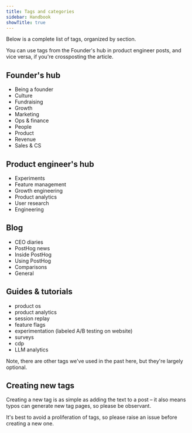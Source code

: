 ```yaml
---
title: Tags and categories
sidebar: Handbook
showTitle: true
---
```


Below is a complete list of tags, organized by section. 

You can use tags from the Founder's hub in product engineer posts, and vice versa, if you're crossposting the article.

## Founder's hub

- Being a founder
- Culture
- Fundraising
- Growth
- Marketing
- Ops & finance
- People
- Product
- Revenue
- Sales & CS

## Product engineer's hub

- Experiments
- Feature management
- Growth engineering
- Product analytics
- User research
- Engineering

## Blog

- CEO diaries
- PostHog news
- Inside PostHog
- Using PostHog
- Comparisons
- General

## Guides & tutorials

- product os
- product analytics
- session replay
- feature flags
- experimentation (labeled A/B testing on website)
- surveys
- cdp
- LLM analytics

Note, there are other tags we've used in the past here, but they're largely optional.

## Creating new tags

Creating a new tag is as simple as adding the text to a post – it also means typos can generate new tag pages, so please be observant.

It's best to avoid a proliferation of tags, so please raise an issue before creating a new one.
